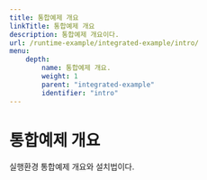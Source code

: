 ```yaml
---
title: 통합예제 개요
linkTitle: 통합예제 개요
description: 통합예제 개요이다.
url: /runtime-example/integrated-example/intro/
menu:
    depth:
        name: 통합예제 개요.
        weight: 1
        parent: "integrated-example"
        identifier: "intro"
---
```

# 통합예제 개요

실행환경 통합예제 개요와 설치법이다.